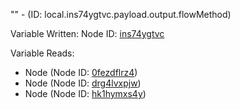 "" - (ID: local.ins74ygtvc.payload.output.flowMethod)

Variable Written:
Node ID: [ins74ygtvc](../nodes/ins74ygtvc.md)

Variable Reads:
* Node (Node ID: [0fezdflrz4](../nodes/0fezdflrz4.md))
* Node (Node ID: [drg4lvxpjw](../nodes/drg4lvxpjw.md))
* Node (Node ID: [hk1hymxs4y](../nodes/hk1hymxs4y.md))
